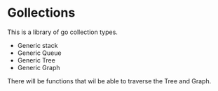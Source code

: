 # Gollections

This is a library of go collection types.

* Generic stack
* Generic Queue
* Generic Tree
* Generic Graph

There will be functions that wil be able to traverse the Tree and Graph.
